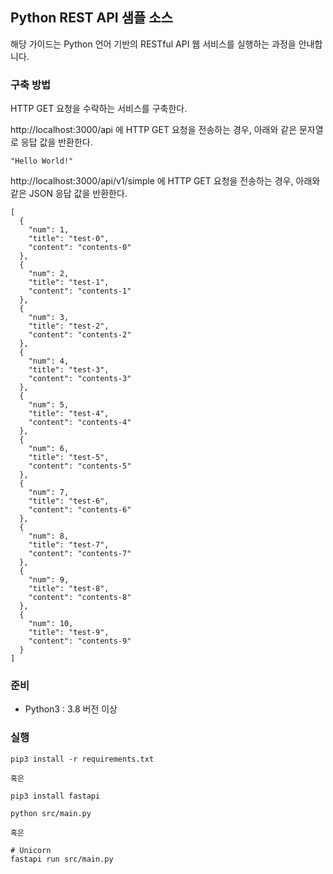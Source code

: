 ## Python REST API 샘플 소스

해당 가이드는 Python 언어 기반의 RESTful API 웹 서비스를 실행하는 과정을 안내합니다.

### 구축 방법

HTTP GET 요청을 수락하는 서비스를 구축한다.

http://localhost:3000/api 에 HTTP GET 요청을 전송하는 경우,
아래와 같은 문자열로 응답 값을 반환한다.

```
"Hello World!"
```

http://localhost:3000/api/v1/simple 에 HTTP GET 요청을 전송하는 경우,
아래와 같은 JSON 응답 값을 반환한다.

```
[
  {
    "num": 1,
    "title": "test-0",
    "content": "contents-0"
  },
  {
    "num": 2,
    "title": "test-1",
    "content": "contents-1"
  },
  {
    "num": 3,
    "title": "test-2",
    "content": "contents-2"
  },
  {
    "num": 4,
    "title": "test-3",
    "content": "contents-3"
  },
  {
    "num": 5,
    "title": "test-4",
    "content": "contents-4"
  },
  {
    "num": 6,
    "title": "test-5",
    "content": "contents-5"
  },
  {
    "num": 7,
    "title": "test-6",
    "content": "contents-6"
  },
  {
    "num": 8,
    "title": "test-7",
    "content": "contents-7"
  },
  {
    "num": 9,
    "title": "test-8",
    "content": "contents-8"
  },
  {
    "num": 10,
    "title": "test-9",
    "content": "contents-9"
  }
]
```

### 준비

- Python3 : 3.8 버전 이상

### 실행

```
pip3 install -r requirements.txt

혹은

pip3 install fastapi
```

```
python src/main.py

혹은

# Unicorn
fastapi run src/main.py
```
